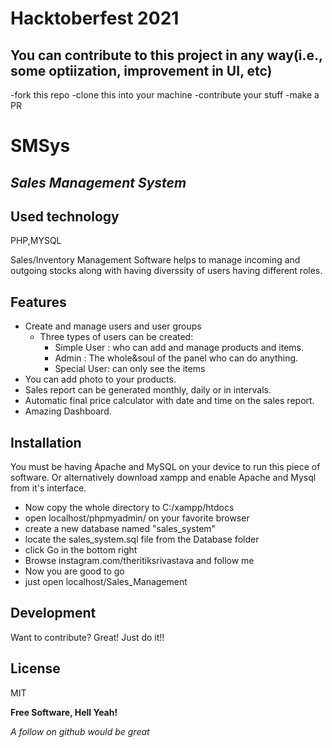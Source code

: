 # Hacktoberfest 2021
## You can contribute to this project in any way(i.e., some optiization, improvement in UI, etc)
-fork this repo
-clone this into your machine
-contribute your stuff
-make a PR

# SMSys
## _Sales Management System_

## Used technology
PHP,MYSQL

Sales/Inventory Management Software helps to manage incoming and outgoing stocks along with having diverssity of users having different roles.

## Features

- Create and manage users and user groups
  - Three types of users can be created:  
     - Simple User : who can add and manage products and items.
     - Admin : The whole&soul of the panel who can do anything.
     - Special User: can only see the items
- You can add photo to your products.
- Sales report can be generated monthly, daily or in intervals.
- Automatic final price calculator with date and time on the sales report.
- Amazing Dashboard.



## Installation
You must be having Apache and MySQL on your device to run this piece of software.
Or alternatively download xampp and enable Apache and Mysql from it's interface.
- Now copy the whole directory to C:/xampp/htdocs
- open localhost/phpmyadmin/ on your favorite browser
- create a new database named "sales_system"
- locate the sales_system.sql file from the Database folder
- click Go in the bottom right
- Browse instagram.com/theritiksrivastava and follow me 
- Now you are good to go
- just open localhost/Sales_Management


## Development

Want to contribute? Great!
Just do it!!

## License

MIT

**Free Software, Hell Yeah!**

_A follow on github would be great_
